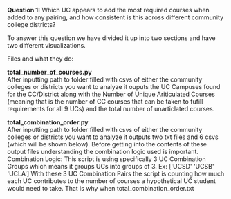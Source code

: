 **Question 1:** Which UC appears to add the most required courses when added to any pairing, and how consistent is this across different community college districts?

To answer this question we have divided it up into two sections and have two different visualizations. 

Files and what they do:

**total_number_of_courses.py**    
        After inputting path to folder filled with csvs of either the community colleges or districts you want to analyze it ouputs the UC Campuses found for the CC/District along with the Number of Unique Ariticulated Courses (meaning that is the number of CC courses that can be taken to fufill requirements for all 9 UCs) and the total number of unarticlated courses.

**total_combination_order.py**    
        After inputting path to folder filled with csvs of either the community colleges or districts you want to analyze it outputs two txt files and 6 csvs (which will be shown below). Before getting into the contents of these output files understanding the combination logic used is important. 
        Combination Logic:
            This script is using specifically 3 UC Combination Groups which means it groups UCs into groups of 3.
                Ex: ['UCSD' 'UCSB' 'UCLA']
            With these 3 UC Combination Pairs the script is counting how much each UC contributes to the number of courses a hypothetical UC student would need to take. That is why when 
        total_combination_order.txt
